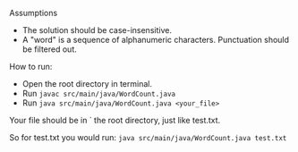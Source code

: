 Assumptions

- The solution should be case-insensitive.
- A "word" is a sequence of alphanumeric characters. Punctuation should be filtered out.

How to run:
- Open the root directory in terminal.
- Run `javac src/main/java/WordCount.java`
- Run `java src/main/java/WordCount.java <your_file>`

Your file should be in `    the root directory, just like test.txt.

So for test.txt you would run:
`java src/main/java/WordCount.java test.txt`

